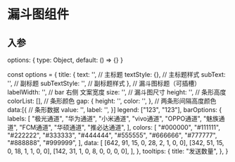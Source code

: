 # 漏斗图组件

## 入参

options: {
    type: Object,
    default: () => {}
}

const options = {
    title: {
        text: '', // 主标题
        textStyle: {}, // 主标题样式
        subText: '', // 副标题
        subTextStyle: '', // 副标题样式
    }, // 漏斗图标题（可插槽）
    labelWidth: '', // bar 右侧 文案宽度
    size: '', // 漏斗图尺寸
    height: '', // 条形高度
    colorList: [], // 条形颜色
    gap: {
        height: '',
        color: '',
    }, // 两条形间隔高度颜色
    data:[{ // 条形数据
        value: '',
        label: '',
    }]
    legend: ["123", "123"],
    barOptions: {
        labels: [
          "极光通道",
          "华为通道",
          "小米通道",
          "vivo通道",
          "OPPO通道",
          "魅族通道",
          "FCM通道",
          "华硕通道",
          "推必达通道",
        ],
        colors: [
          "#000000",
          "#111111",
          "#222222",
          "#333333",
          "#444444",
          "#555555",
          "#666666",
          "#777777",
          "#888888",
          "#999999",
        ],
        data: [
          [642, 91, 15, 0, 28, 2, 1, 0, 0],
          [342, 51, 15, 0, 18, 1, 1, 0, 0],
          [142, 31, 1, 0, 8, 0, 0, 0, 0],
        ],
      },
      tooltips: {
        title: "发送数量",
      },
}
